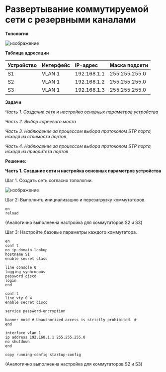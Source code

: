 # Развертывание коммутируемой сети с резервными каналами

**Топология**

![изображение](https://user-images.githubusercontent.com/84719218/161692841-812bab7a-1d0a-4d44-acda-b7fe9746065b.png)

**Таблица адресации**

| Устройство    | Интерфейс          | IP-адрес        |Маска подсети      |
| :-------------|:------------------ | :-------------- |:------------------|
| S1            | VLAN 1             | 192.168.1.1     | 255.255.255.0     |
| S2            | VLAN 1             | 192.168.1.2     | 255.255.255.0     |
| S3            | VLAN 1             | 192.168.1.3     | 255.255.255.0     |

**Задачи**

*Часть 1. Создание сети и настройка основных параметров устройства*

*Часть 2. Выбор корневого моста*

*Часть 3. Наблюдение за процессом выбора протоколом STP порта, исходя из стоимости портов*

*Часть 4. Наблюдение за процессом выбора протоколом STP порта, исходя из приоритета портов*

**Решение:**

**Часть 1. Создание сети и настройка основных параметров устройства**

Шаг 1. Создать сеть согласно топологии.

![изображение](https://user-images.githubusercontent.com/84719218/161693608-51c7ccb5-36b0-4c60-8727-b24f1ef6fc15.png)

Шаг 2:	Выполнить инициализацию и перезагрузку коммутаторов.

```
en
reload
```
(Аналогично выполненна настройка для коммутаторов S2 и S3)

Шаг 3:	Настройте базовые параметры каждого коммутатора.

```
en
conf t
no ip domain-lookup
hostname S1
enable secret class
```

```
line console 0
logging synhronous
password cisco
login
end
```

```
conf t
line vty 0 4
enable secret cisco
```

```
service password-encryption
```

```
banner motd # Unauthorized access is strictly prohibited. #
end
```

```
interface vlan 1
ip address 192.168.1.1 255.255.255.0
no shutdown
end
```

```
copy running-config startup-config
```

(Аналогично выполненна настройка для коммутаторов S2 и S3)

